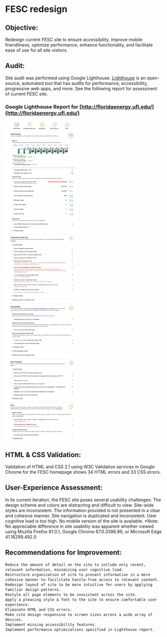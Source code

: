 # FESC redesign
## Objective:
Redesign current FESC site to ensure accessibility, improve mobile friendliness, optimize performance, enhance functionality, and facilitate ease of use for all site visitors.

## Audit:
Site audit was performed using Google Lighthouse. 
[Lighthouse](https://developers.google.com/web/tools/lighthouse/) is an open-source, automated tool that has audits for performance, accessibility, progressive web apps, and more. 
See the following report for assessment of current FESC site.
### Google Lighthouse Report for [http://floridaenergy.ufl.edu/](http://floridaenergy.ufl.edu/)
![Google Lighthouse Report: Accessibility, Performance, Progressive Web App, SEO, Best Practices](https://github.com/YetiSnack/fesc-redesign/blob/master/report.jpg)

## HTML & CSS Validation:
Validation of HTML and CSS 2.1 using W3C Validation services in Google Chrome for the FESC homepage shows 34 HTML errors and 33 CSS errors.

##  User-Experience Assessment:
In its current iteration, the FESC site poses several usability challenges:
	The design scheme and colors are distracting and difficult to view.
	Site-wide styles are inconsistent.
	The information provided is not presented in a clear and cohesive manner.
	Site navigation is duplicated and inconsistent.
	User cognitive load is too high.
	No mobile version of the site is available.
	*Note: No appreciable difference in site usability was apparent whether viewed using Mozilla Firefox 61.0.1, Google Chrome 67.0.3396.99, or Microsoft Edge 41.16299.492.0

## Recommendations for Improvement:
	Reduce the amount of detail on the site to include only recent, relevant information, minimizing user cognitive load.
	Restructure organization of site to present information in a more cohesive manner to facilitate hassle-free access to relevant content.
	Redesign layout of site to be more intuitive for users by applying familiar design patterns.
	Restyle all page elements to be consistent across the site.
	Apply a pleasing style & font to the site to ensure comfortable user experience.
	Eliminate HTML and CSS errors.
	Make site design responsive to screen sizes across a wide array of devices.
	Implement missing accessibility features.
	Implement performance optimizations specified in Lighthouse report.
	
	
	
	

	








